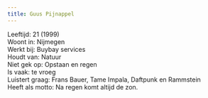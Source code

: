 ```yaml
---
title: Guus Pijnappel
---
```

Leeftijd: 21 (1999) \
Woont in: Nijmegen \
Werkt bij: Buybay services \
Houdt van: Natuur \
Niet gek op: Opstaan en regen \
Is vaak: te vroeg \
Luistert graag: Frans Bauer, Tame Impala, Daftpunk en Rammstein \
Heeft als motto: Na regen komt altijd de zon.  